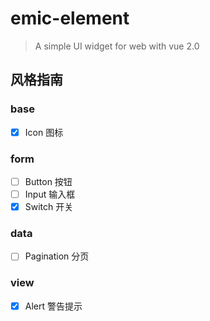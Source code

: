 # emic-element

> A simple UI widget for web with vue 2.0

## 风格指南


### base
- [x] Icon 图标

### form
- [ ] Button 按钮
- [ ] Input 输入框
- [x] Switch 开关

### data
- [ ] Pagination 分页

### view
- [x] Alert 警告提示
